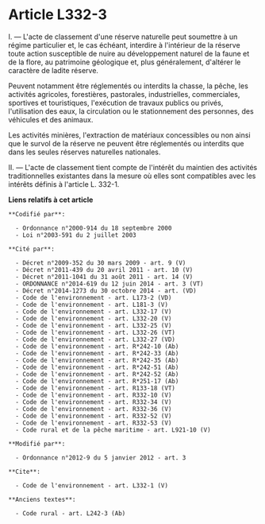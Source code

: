# Article L332-3

I. ― L'acte de classement d'une réserve naturelle peut soumettre à un régime particulier et, le cas échéant, interdire à
l'intérieur de la réserve toute action susceptible de nuire au développement naturel de la faune et de la flore, au
patrimoine géologique et, plus généralement, d'altérer le caractère de ladite réserve.

Peuvent notamment être réglementés ou interdits la chasse, la pêche, les activités agricoles, forestières, pastorales,
industrielles, commerciales, sportives et touristiques, l'exécution de travaux publics ou privés, l'utilisation des eaux, la
circulation ou le stationnement des personnes, des véhicules et des animaux.

Les activités minières, l'extraction de matériaux concessibles ou non ainsi que le survol de la réserve ne peuvent être
réglementés ou interdits que dans les seules réserves naturelles nationales.

II. ― L'acte de classement tient compte de l'intérêt du maintien des activités traditionnelles existantes dans la mesure où
elles sont compatibles avec les intérêts définis à l'article L. 332-1.

**Liens relatifs à cet article**

	**Codifié par**:

	  - Ordonnance n°2000-914 du 18 septembre 2000
	  - Loi n°2003-591 du 2 juillet 2003

	**Cité par**:

	  - Décret n°2009-352 du 30 mars 2009 - art. 9 (V)
	  - Décret n°2011-439 du 20 avril 2011 - art. 10 (V)
	  - Décret n°2011-1041 du 31 août 2011 - art. 14 (V)
	  - ORDONNANCE n°2014-619 du 12 juin 2014 - art. 3 (VT)
	  - Décret n°2014-1273 du 30 octobre 2014 - art. (VD)
	  - Code de l'environnement - art. L173-2 (VD)
	  - Code de l'environnement - art. L181-3 (V)
	  - Code de l'environnement - art. L332-17 (V)
	  - Code de l'environnement - art. L332-20 (V)
	  - Code de l'environnement - art. L332-25 (V)
	  - Code de l'environnement - art. L332-26 (VT)
	  - Code de l'environnement - art. L332-27 (VD)
	  - Code de l'environnement - art. R*242-10 (Ab)
	  - Code de l'environnement - art. R*242-33 (Ab)
	  - Code de l'environnement - art. R*242-35 (Ab)
	  - Code de l'environnement - art. R*242-51 (Ab)
	  - Code de l'environnement - art. R*242-52 (Ab)
	  - Code de l'environnement - art. R*251-17 (Ab)
	  - Code de l'environnement - art. R133-18 (VT)
	  - Code de l'environnement - art. R332-10 (V)
	  - Code de l'environnement - art. R332-34 (V)
	  - Code de l'environnement - art. R332-36 (V)
	  - Code de l'environnement - art. R332-52 (V)
	  - Code de l'environnement - art. R332-53 (V)
	  - Code rural et de la pêche maritime - art. L921-10 (V)

	**Modifié par**:

	  - Ordonnance n°2012-9 du 5 janvier 2012 - art. 3

	**Cite**:

	  - Code de l'environnement - art. L332-1 (V)

	**Anciens textes**:

	  - Code rural - art. L242-3 (Ab)
